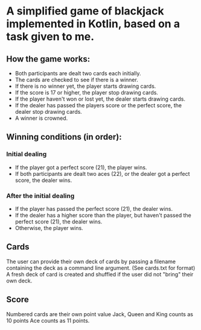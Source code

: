 # A simplified game of blackjack implemented in Kotlin, based on a task given to me. 

## How the game works:
- Both participants are dealt two cards each initially.
- The cards are checked to see if there is a winner.
- If there is no winner yet, the player starts drawing cards. 
- If the score is 17 or higher, the player stop drawing cards.
- If the player haven't won or lost yet, the dealer starts drawing cards.
- If the dealer has passed the players score or the perfect score, the dealer stop drawing cards.
- A winner is crowned.

## Winning conditions (in order):
### Initial dealing
- If the player got a perfect score (21), the player wins. 
- If both participants are dealt two aces (22), or the dealer got a perfect score, the dealer wins.
### After the initial dealing
- If the player has passed the perfect score (21), the dealer wins. 
- If the dealer has a higher score than the player, but haven't passed the perfect score (21), the dealer wins.
- Otherwise, the player wins.

## Cards
The user can provide their own deck of cards by passing a filename containing the deck as a command line argument. (See cards.txt for format)
A fresh deck of card is created and shuffled if the user did not "bring" their own deck. 

## Score
Numbered cards are their own point value
Jack, Queen and King counts as 10 points
Ace counts as 11 points. 